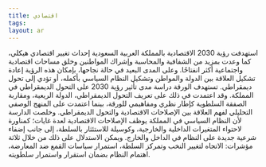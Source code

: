 ```yaml
---
title: اقتصادي
tags: 
layout: ar 
---
```


استهدفت رؤية 2030 الاقتصادية بالمملكة العربية السعودية إحداث تغيير اقتصادي هيكلي، كما وعدت بمزيد من الشفافية والمحاسبة وإشراك المواطنين وخلق مساحات اقتصادية واجتماعية أكثر انفتاحًا. وعلى المدى البعيد في حالة نجاحها، بإمكان هذه الرؤية إعادة تشكيل العلاقة بين الدولة والمواطن وتشكيل النظام السياسي بأكمله، أو تؤدي إلى تحول ديمقراطي. تستهدف الورقة دراسة مدى تأثير رؤية 2030 على التحول الديمقراطي في المملكة. وقد اعتمدت في ذلك على تعريف التحول الديمقراطي، الدولة الريعية، ومقاربة الصفقة السلطوية كإطار نظري ومفاهيمي للورقة، بينما اعتمدت على المنهج الوصفي التحليلي لفهم العلاقة بين الإصلاحات الاقتصادية والتحول الديمقراطي. وخلصت الدارسة لأن النظام السياسي في المملكة يوظف الإصلاحات الاقتصادية لعدة غايات؛ كمناورة لاحتواء المتغيرات الداخلية والخارجية، وكوسيلة للاستئثار بالسلطة، إلى جانب إضفاء شرعية جديدة على النظام في الداخل والخارج. ويمكن الاستدلال على ذلك من خلال ثلاثة مؤشرات: الاتجاه لتغيير النخب وتمركز السلطة، استمرار سياسات القمع ضد المعارضة، اهتمام النظام بضمان استقرار واستمرار سلطويته.

